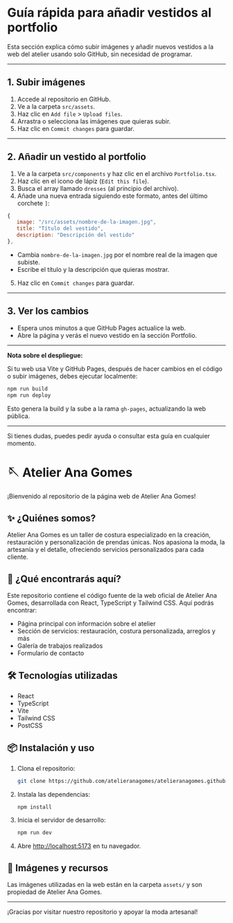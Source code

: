 # Guía rápida para añadir vestidos al portfolio

Esta sección explica cómo subir imágenes y añadir nuevos vestidos a la web del atelier usando solo GitHub, sin necesidad de programar.

---

## 1. Subir imágenes

1. Accede al repositorio en GitHub.
2. Ve a la carpeta `src/assets`.
3. Haz clic en `Add file` > `Upload files`.
4. Arrastra o selecciona las imágenes que quieras subir.
5. Haz clic en `Commit changes` para guardar.

---

## 2. Añadir un vestido al portfolio

1. Ve a la carpeta `src/components` y haz clic en el archivo `Portfolio.tsx`.
2. Haz clic en el icono de lápiz (`Edit this file`).
3. Busca el array llamado `dresses` (al principio del archivo).
4. Añade una nueva entrada siguiendo este formato, antes del último corchete `]`:

```js
{
   image: "/src/assets/nombre-de-la-imagen.jpg",
   title: "Título del vestido",
   description: "Descripción del vestido"
},
```

- Cambia `nombre-de-la-imagen.jpg` por el nombre real de la imagen que subiste.
- Escribe el título y la descripción que quieras mostrar.

5. Haz clic en `Commit changes` para guardar.

---

## 3. Ver los cambios

- Espera unos minutos a que GitHub Pages actualice la web.
- Abre la página y verás el nuevo vestido en la sección Portfolio.

---

**Nota sobre el despliegue:**

Si tu web usa Vite y GitHub Pages, después de hacer cambios en el código o subir imágenes, debes ejecutar localmente:

```bash
npm run build
npm run deploy
```

Esto genera la build y la sube a la rama `gh-pages`, actualizando la web pública.

---

Si tienes dudas, puedes pedir ayuda o consultar esta guía en cualquier momento.
# 🪡 Atelier Ana Gomes

¡Bienvenido al repositorio de la página web de Atelier Ana Gomes!

## ✨ ¿Quiénes somos?
Atelier Ana Gomes es un taller de costura especializado en la creación, restauración y personalización de prendas únicas. Nos apasiona la moda, la artesanía y el detalle, ofreciendo servicios personalizados para cada cliente.

## 🚀 ¿Qué encontrarás aquí?
Este repositorio contiene el código fuente de la web oficial de Atelier Ana Gomes, desarrollada con React, TypeScript y Tailwind CSS. Aquí podrás encontrar:
- Página principal con información sobre el atelier
- Sección de servicios: restauración, costura personalizada, arreglos y más
- Galería de trabajos realizados
- Formulario de contacto

## 🛠️ Tecnologías utilizadas
- React
- TypeScript
- Vite
- Tailwind CSS
- PostCSS

## 📦 Instalación y uso
1. Clona el repositorio:
   ```bash
   git clone https://github.com/atelieranagomes/atelieranagomes.github.io.git
   ```
2. Instala las dependencias:
   ```bash
   npm install
   ```
3. Inicia el servidor de desarrollo:
   ```bash
   npm run dev
   ```
4. Abre [http://localhost:5173](http://localhost:5173) en tu navegador.

## 📸 Imágenes y recursos
Las imágenes utilizadas en la web están en la carpeta `assets/` y son propiedad de Atelier Ana Gomes.

---

¡Gracias por visitar nuestro repositorio y apoyar la moda artesanal!
